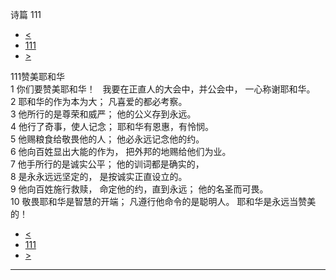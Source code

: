 ﻿





 诗篇 111




* [<](bible/PSA110.md)
* [111](bible/PSA.md)
* [>](bible/PSA112.md)



 
111赞美耶和华  
1 你们要赞美耶和华！    我要在正直人的大会中，并公会中， 一心称谢耶和华。  
2 耶和华的作为本为大； 凡喜爱的都必考察。  
3 他所行的是尊荣和威严； 他的公义存到永远。  
4 他行了奇事，使人记念； 耶和华有恩惠，有怜悯。  
5 他赐粮食给敬畏他的人； 他必永远记念他的约。  
6 他向百姓显出大能的作为， 把外邦的地赐给他们为业。  
7 他手所行的是诚实公平； 他的训词都是确实的，  
8 是永永远远坚定的， 是按诚实正直设立的。  
9 他向百姓施行救赎， 命定他的约，直到永远； 他的名圣而可畏。  
10 敬畏耶和华是智慧的开端； 凡遵行他命令的是聪明人。 耶和华是永远当赞美的！ 
* [<](bible/PSA110.md)
* [111](bible/PSA.md)
* [>](bible/PSA112.md)





---









